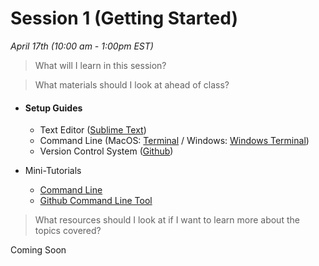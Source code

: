 # Session 1 (Getting Started)
*April 17th (10:00 am - 1:00pm EST)*

> What will I learn in this session?

> What materials should I look at ahead of class?

- #### Setup Guides
	* Text Editor ([Sublime Text](/session1/setup_sublime.md))
	* Command Line (MacOS: [Terminal](/session1/setup_terminal.md) / Windows: [Windows Terminal](/session1/setup_windowsterminal.md))
	* Version Control System ([Github](/session1/setup_github.md))

- Mini-Tutorials
	* [Command Line](/session1/tutorial_commandline.md)
	* [Github Command Line Tool](/session1/tutorial_githubcommandline.md)

> What resources should I look at if I want to learn more about the topics covered?

Coming Soon